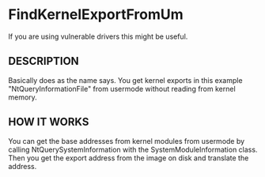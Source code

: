 # FindKernelExportFromUm
 
If you are using vulnerable drivers this might be useful.   

## DESCRIPTION
Basically does as the name says. You get kernel exports in this example "NtQueryInformationFile" from usermode without reading from kernel memory.


## HOW IT WORKS
You can get the base addresses from kernel modules from usermode by calling NtQuerySystemInformation with the SystemModuleInformation class.
Then you get the export address from the image on disk and translate the address.

